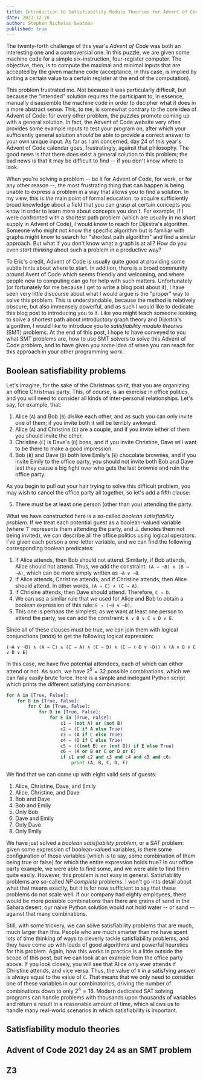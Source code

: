 ```yaml
---
title: Introduction to Satisfiability Modulo Theories for Advent of Code 2021
date: 2021-12-26
author: Stephen Nicholas Swatman
published: true
---
```


The twenty-forth challenge of this year's _Advent of Code_ was both an
interesting one and a controversial one. In this puzzle, we are given some
machine code for a simple six-instruction, four-register computer. The
objective, then, is to compute the maximal and minimal inputs that are accepted
by the given machine code (acceptance, in this case, is implied by writing a
certain value to a certain register at the end of the computation).

This problem frustrated me. Not because it was particularly difficult, but
because the "intended" solution requires the participant to, in essence,
manually disassemble the machine code in order to decipher what it does in a
more abstract sense. This, to me, is somewhat contrary to the core idea of
Advent of Code: for every other problem, the puzzles promote coming up with a
general solution. In fact, the Advent of Code website very often provides some
example inputs to test your program on, after which your sufficiently general
solution _should_ be able to provide a correct answer to your own unique input.
As far as I am concerned, day 24 of this year's Advent of Code calendar goes,
frustratingly, against that philosophy. The good news is that there does exist
a general solution to this problem; the bad news is that it may be difficult to
find -- if you don't know where to look.

When you're solving a problem -- be it for Advent of Code, for work, or for any
other reason --, the most frustrating thing that can happen is being unable to
express a problem in a way that allows you to find a solution. In my view, this
is _the_ main point of formal education: to acquire sufficiently broad
knowledge about a field that you can grasp at certain concepts you know in
order to learn more about concepts you don't. For example, if I were confronted
with a shortest path problem (which are usually in no short supply in Advent of
Code), I would know to reach for Dijkstra's algorithm. Someone who might not
know the specific algorithm but is familiar with graphs might know to search
for "shortest path algorithm" and find a similar approach. But what if you
don't know what a graph is at all? How do you even _start thinking_ about such
a problem in a productive way?

To Eric's credit, Advent of Code is usually quite good at providing some subtle
hints about where to start. In addition, there is a broad community around
Avent of Code which seems friendly and welcoming, and where people new to
computing can go for help with such matters. Unfortunately (or fortunately for
me because I get to write a blog post about it), I have seen very little
discourse about what I would argue is the "proper" way to solve this problem.
This is understandable, because the method is relatively obscure, but also
immensely powerful, and as such I would like to dedicate this blog post to
introducing you to it. Like you might teach someone looking to solve a shortest
path about introductory graph theory and Dijkstra's algorithm, I would like to
introduce you to _satisfiability modulo theories_ (SMT) problems. At the end of
this post, I hope to have conveyed to you what SMT problems are, how to use SMT
solvers to solve this Advent of Code problem, and to have given you some idea
of when you can reach for this approach in your other programming work.

## Boolean satisfiability problems

Let's imagine, for the sake of the Christmas spirit, that you are organizing an
office Christmas party. This, of course, is an exercise in office politics, and
you will need to consider all kinds of inter-personal relationships. Let's say,
for example, that:

1. Alice (`A`) and Bob (`B`) dislike each other, and as such you can only
   invite one of them; if you invite both it will be terribly awkward.
2. Alice (`A`) and Christine (`C`) are a couple, and if you invite either of
   them you should invite the other.
3. Christine (`C`) is Dave's (`D`) boss, and if you invite Christine, Dave will
   want to be there to make a good impression.
4. Bob (`B`) and Dave (`D`) both love Emily's (`E`) chocolate brownies, and if
   you invite Emily to the office party, you should not invite both Bob and
   Dave lest they cause a big fight over who gets the last brownie and ruin the
   office party.

As you begin to pull out your hair trying to solve this difficult problem, you
may wish to cancel the office party all together, so let's add a fifth clause:

5. There must be at least one person (other than you) attending the party.

What we have constructed here is a so-called _boolean satisfiability problem_.
If we treat each potential guest as a boolean-valued variable (where &top;
represents them attending the party, and &bottom; denotes them not being
invited), we can describe all the office politics using logical operators. I've
given each person a one-letter variable, and we can find the following
corresponding boolean predicates:

1. If Alice attends, then Bob should not attend. Similarly, if Bob attends,
   Alice should not attend. Thus, we add the constraint: `(A ⇒ ¬B) ∧ (B ⇒ ¬A)`,
   which can be more simply written as `¬A ∨ ¬B`.
2. If Alice attends, Christine attends, and if Christine attends, then Alice
   should attend. In other words, `(A ⇒ C) ∧ (C ⇒ A)`.
3. If Chrisine attends, then Dave should attend. Therefore, `C ⇒ D`.
4. We can use a similar rule that we used for Alice and Bob to obtain a boolean
   expression of this rule: `E ⇒ (¬B ∨ ¬D)`.
5. This one is perhaps the simplest; as we want at least one person to attend
   the party, we can add the constraint: `A ∨ B ∨ C ∨ D ∨ E`.

Since all of these clauses must be true, we can join them with logical
conjunctions (_ands_) to get the following logical expression:

`(¬A ∨ ¬B) ∧ (A ⇒ C) ∧ (C ⇒ A) ∧ (C ⇒ D) ∧ (E ⇒ (¬B ∨ ¬D))
∧ (A ∨ B ∨ C ∨ D ∨ E)`

In this case, we have five potential attendees, each of which can either attend
or not. As such, we have $2^5 = 32$ possible combinations, which we can faily
easily brute force. Here is a simple and inelegant Python script which prints
the different satisfying combinations:

```python
for A in [True, False]:
    for B in [True, False]:
        for C in [True, False]:
            for D in [True, False]:
                for E in [True, False]:
                    c1 = (not A) or (not B)
                    c2 = (C if A else True)
                    c3 = (A if C else True)
                    c4 = (D if C else True)
                    c5 = (((not B) or (not D)) if E else True)
                    c6 = (A or B or C or D or E)
                    if c1 and c2 and c3 and c4 and c5 and c6:
                        print (A, B, C, D, E)
```

We find that we can come up with eight valid sets of guests:

1. Alice, Christine, Dave, and Emily
2. Alice, Christine, and Dave
3. Bob and Dave
4. Bob and Emily
5. Only Bob
6. Dave and Emily
7. Only Dave
8. Only Emily

We have just solved a _boolean satisfiability problem_, or a _SAT_ problem:
given some expression of boolean-valued variables, is there some configuration
of those variables (which is to say, some combination of them being true or
false) for which the entire expression holds true? In our office party example,
we were able to find some, and we were able to find them quite easily. However,
this problem is not easy in general. Satisfiability problems are so-called _NP
complete_ problems. I won't go into detail about what that means exactly, but
it is for now sufficient to say that these problems do not scale well. If our
company had eighty employees, there would be more possible combinations than
there are grains of sand in the Sahara desert; our naive Python solution would
not hold water -- or sand -- against that many combinations.

Still, with some trickery, we can solve satisfiability problems that are much,
much larger than this. People who are much smarter than me have spent lots of
time thinking of ways to cleverly tackle satisfiability problems, and they have
come up with loads of good algorithms and powerful heurstics for this problem.
Again, how this works in practice is a little outside the scope of this post,
but we can look at an example from the office party above. If you look closely,
you will see that Alice only ever attends if Christine attends, and vice versa.
Thus, the value of `A` in a satisfying answer is always equal to the value of
`C`. That means that we only need to consider one of these variables in our
combinatorics, driving the number of combinations down to only $2^4 = 16$.
Modern dedicated SAT solving programs can handle problems with thousands upon
thousands of variables and return a result in a reasonable amount of time,
which allows us to handle many real-world scenarios in which satisfiability is
important.

## Satisfiability modulo theories

## Advent of Code 2021 day 24 as an SMT problem

## Z3

## 

